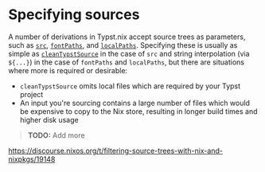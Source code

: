 # Specifying sources

A number of derivations in Typst.nix accept source trees as parameters, such as
[`src`](../api/derivations/mk-typst-derivation.md#src),
[`fontPaths`](../api/derivations/mk-typst-derivation.md#fontpaths), and
[`localPaths`](../api/derivations/mk-typst-derivation.md#localpaths). Specifying
these is usually as simple as
[`cleanTypstSource`](../api/utilities/clean-typst-source.md) in the case of
`src` and string interpolation (via `${...}`) in the case of `fontPaths` and
`localPaths`, but there are situations where more is required or desirable:

- `cleanTypstSource` omits local files which are required by your Typst project
- An input you're sourcing contains a large number of files which would be
  expensive to copy to the Nix store, resulting in longer build times and higher
  disk usage

> **TODO:** Add more

<https://discourse.nixos.org/t/filtering-source-trees-with-nix-and-nixpkgs/19148>
